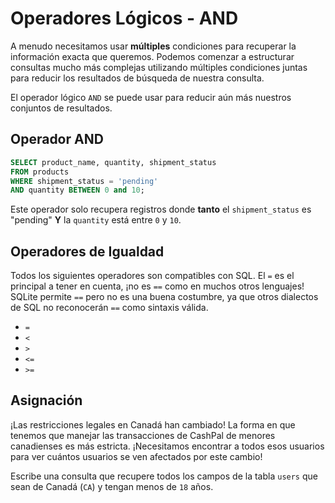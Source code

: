 # Operadores Lógicos - AND

A menudo necesitamos usar **múltiples** condiciones para recuperar la información exacta que queremos. Podemos comenzar a estructurar consultas mucho más complejas utilizando múltiples condiciones juntas para reducir los resultados de búsqueda de nuestra consulta.

El operador lógico `AND` se puede usar para reducir aún más nuestros conjuntos de resultados.

## Operador AND

```sql
SELECT product_name, quantity, shipment_status
FROM products
WHERE shipment_status = 'pending'
AND quantity BETWEEN 0 and 10;
```

Este operador solo recupera registros donde **tanto** el `shipment_status` es "pending" **Y** la `quantity` está entre `0` y `10`.

## Operadores de Igualdad

Todos los siguientes operadores son compatibles con SQL. El `=` es el principal a tener en cuenta, ¡no es `==` como en muchos otros lenguajes! SQLite permite `==` pero no es una buena costumbre, ya que otros dialectos de SQL no reconocerán `==` como sintaxis válida.

- `=`
- `<`
- `>`
- `<=`
- `>=`

## Asignación

¡Las restricciones legales en Canadá han cambiado! La forma en que tenemos que manejar las transacciones de CashPal de menores canadienses es más estricta. ¡Necesitamos encontrar a todos esos usuarios para ver cuántos usuarios se ven afectados por este cambio!

Escribe una consulta que recupere todos los campos de la tabla `users` que sean de Canadá (`CA`) y tengan menos de `18` años.

